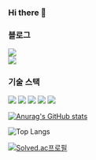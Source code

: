 ### Hi there 👋

### 블로그
<a href="https://bbogle2.tistory.com/"><img src="https://img.shields.io/badge/티스토리-FF3E3E?style= for-the-badge&logo=tistory&logoColor=FFFFFF"/></a><br/>
<a href="https://https://velog.io/@bbogle2/"><img src="https://img.shields.io/badge/velog-20C997?style= for-the-badge&logo=velog&logoColor=FFFFFF"/></a>
<br/>
### 기술 스택
<div>
  <img src="https://img.shields.io/badge/JAVA-blue?style=for-the-badge&logo=Java&logoColor=FFFFFF">
  <img src="https://img.shields.io/badge/Spring Boot-6DB33F?style= for-the-badge&logo=springboot&logoColor=FFFFFF"/>
  <img src="https://img.shields.io/badge/MySQL-4479A1?style= for-the-badge&logo=mysql&logoColor=FFFFFF"/>
  <img src="https://img.shields.io/badge/MongoDB-47A248?style= for-the-badge&logo=mongodb&logoColor=FFFFFF"/>
  <img src="https://img.shields.io/badge/AWS-FF9900?style= for-the-badge&logo=amazonaws&logoColor=FFFFFF"/>
</div>

[![Anurag's GitHub stats](https://github-readme-stats.vercel.app/api?username=jchyng&hide=stars&show_icons=true&theme=highcontrast)](https://github.com/anuraghazra/github-readme-stats)

![Top Langs](https://github-readme-stats.vercel.app/api/top-langs/?username=jchyng&layout=compact)

[![Solved.ac프로필](http://mazassumnida.wtf/api/v2/generate_badge?boj=yyi0342)](https://solved.ac/yyi0342)


